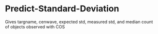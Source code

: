 Predict-Standard-Deviation
==========================

Gives targname, cenwave, expected std, measured std, and median count of objects observed with COS
